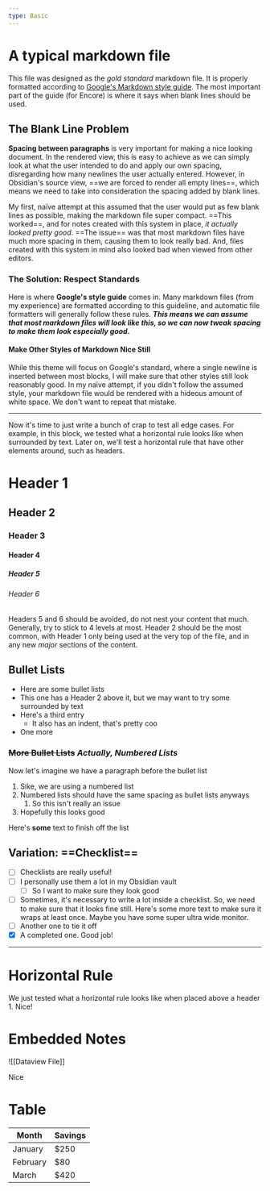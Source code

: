 ```yaml
---
type: Basic
---
```


# A typical markdown file

This file was designed as the *gold standard* markdown file. It is properly formatted according to [Google's Markdown style guide](https://google.github.io/styleguide/docguide/style.html). The most important part of the guide (for Encore) is where it says when blank lines should be used.

## The Blank Line Problem

**Spacing between paragraphs** is very important for making a nice looking document. In the rendered view, this is easy to achieve as we can simply look at what the user intended to do and apply our own spacing, disregarding how many newlines the user actually entered. However, in Obsidian's source view, ==we are forced to render all empty lines==, which means we need to take into consideration the spacing added by blank lines.

My first, naïve attempt at this assumed that the user would put as few blank lines as possible, making the markdown file super compact. ==This worked==, and for notes created with this system in place, *it actually looked pretty good*. ==The issue== was that most markdown files have much more spacing in them, causing them to look really bad. And, files created with this system in mind also looked bad when viewed from other editors.

### The Solution: Respect Standards

Here is where **Google's style guide** comes in. Many markdown files (from my experience) are formatted according to this guideline, and automatic file formatters will generally follow these rules. ***This means we can assume that most markdown files will look like this, so we can now tweak spacing to make them look especially good.***

#### Make Other Styles of Markdown Nice Still

While this theme will focus on Google's standard, where a single newline is inserted between most blocks, I will make sure that other styles still look reasonably good. In my naïve attempt, if you didn't follow the assumed style, your markdown file would be rendered with a hideous amount of white space. We don't want to repeat that mistake.

---

Now it's time to just write a bunch of crap to test all edge cases. For example, in this block, we tested what a horizontal rule looks like when surrounded by text. Later on, we'll test a horizontal rule that have other elements around, such as headers.

# Header 1

## Header 2

### Header 3

#### Header 4

##### Header 5

###### Header 6

Headers 5 and 6 should be avoided, do not nest your content that much. Generally, try to stick to 4 levels at most. Header 2 should be the most common, with Header 1 only being used at the very top of the file, and in any new *major* sections of the content.

## **Bullet** Lists

- Here are some bullet lists
- This one has a Header 2 above it, but we may want to try some surrounded by text
- Here's a third entry
	- It also has an indent, that's pretty coo
- One more

### ~~More Bullet Lists~~ *Actually, Numbered Lists*

Now let's imagine we have a paragraph before the bullet list

1. Sike, we are using a numbered list
2. Numbered lists should have the same spacing as bullet lists anyways
	1. So this isn't really an issue
3. Hopefully this looks good

Here's **some** text to finish off the list

## Variation: ==Checklist==

- [ ] Checklists are really useful!
- [ ] I personally use them a lot in my Obsidian vault
	- [ ] So I want to make sure they look good
- [ ] Sometimes, it's necessary to write a lot inside a checklist. So, we need to make sure that it looks fine still. Here's some more text to make sure it wraps at least once. Maybe you have some super ultra wide monitor.
- [ ] Another one to tie it off
- [x] A completed one. Good job!

---

# Horizontal Rule

We just tested what a horizontal rule looks like when placed above a header 1. Nice!

# Embedded Notes

![[Dataview File]]

Nice

# Table

| Month    | Savings |
| -------- | ------- |
| January  | $250    |
| February | $80     |
| March    | $420    |

